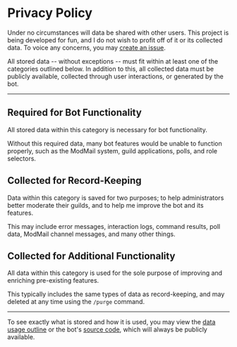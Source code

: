 # Privacy Policy

Under no circumstances will data be shared with other users. This project is being developed for fun, and I do not wish to profit off of it or its collected data. To voice any concerns, you may [create an issue](https://github.com/Jaxydog/doop/issues).

All stored data -- without exceptions -- must fit within at least one of the categories outlined below. In addition to this, all collected data must be publicly available, collected through user interactions, or generated by the bot.

---

## Required for Bot Functionality

All stored data within this category is necessary for bot functionality.

Without this required data, many bot features would be unable to function properly, such as the ModMail system, guild applications, polls, and role selectors.

## Collected for Record-Keeping

Data within this category is saved for two purposes; to help administrators better moderate their guilds, and to help me improve the bot and its features.

This may include error messages, interaction logs, command results, poll data, ModMail channel messages, and many other things.

## Collected for Additional Functionality

All data within this category is used for the sole purpose of improving and enriching pre-existing features.

This typically includes the same types of data as record-keeping, and may deleted at any time using the `/purge` command.

---

To see exactly what is stored and how it is used, you may view the [data usage outline](./PRIVACY-POLICY.md) or the bot's [source code](https://github.com/Jaxydog/doop), which will always be publicly available.
